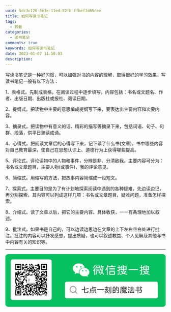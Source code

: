 ```yaml
---
uuid: 5dc3c120-8e3e-11ed-82fb-ffbef1d65cee
title: 如何写读书笔记
tags:
  - 转载
categories:  
  - 读书笔记
comments: true
keywords: 如何写读书笔记
date: 2023-01-07 11:50:03
description:
---
```


<!--more-->
<!-- 1. 发布前：删除草稿的 uuid -->
<!-- 2. 发布后：补充tag，category -->



写读书笔记是一种好习惯，可以加强对书的内容的理解，取得很好的学习效果。写读书笔记一般有以下方法：

  1、表格式。先制成表格，在阅读过程中逐步填写，内容包括：书名或文题名、作者、出版日期、出版社或报社、阅读日期。

  2、提纲式。把读物中主要的意思编成提纲写下来，要表达出主要内容和次要内容。

  3、摘录式。把读物中有意义的话、精彩的描写等摘录下来，包括词语、句子、句群、段落，供平日熟读成诵。

  4、心得式。把阅读文章后的心得写下来，记下读了什么书(文章)，书中哪些内容对自己教育最深，使自己在思想认识上、道德行为上获得哪些提高。

  5、评论式。评论读物中的人物和事件，分辨是非、分清敌我。主要内容可分为：书名或文章题目，主要人物(或事件)，我的评论意见。

  6、简缩式。用缩写的方法，把故事内容简缩成一段短文。

  7、探索式。主要目的是为了有计划地探索阅读中遇到的各种疑难，先边读边记，再分别探索。其内容可以列成这样几项：书名或文章题目、疑难问题，准备怎样探索。

  8、介绍式。读了文章以后，把它的主要内容、具体收获，一一有条理地加以叙述。

  9、批注式。如果书是自己的，可以边读边思边在文章的上下左右空白处进行批注。批注的内容可以抒发感想，提出质疑，也可以叙述教益、个人见解及其他与书中内容有关的知识等。

 




---
![20200131220947.png](source/assets/images/leunggeorge.github.io-image-9%201%201.png)

